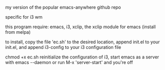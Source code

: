 my version of the popular emacs-anywhere github repo

specific for i3 wm

this program require: emacs, i3, xclip, the xclip module for emacs (install from melpa)

to install, copy the file 'ec.sh' to the desired location, append init.el to your init.el, and append i3-config to your i3 configuration file

chmod +x ec.sh
reinitialize the configuration of i3, start emacs as a server with emacs --daemon or run M-x 'server-start' and you're off
